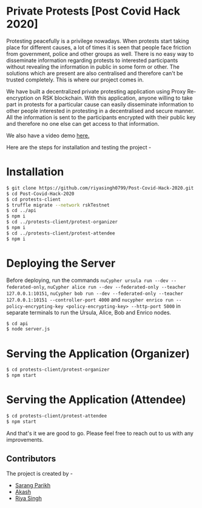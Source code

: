 # Private Protests [Post Covid Hack 2020]

Protesting peacefully is a privilege nowadays. When protests start taking place for different causes, a lot of times it is seen that people face friction from government, police and other groups as well. There is no easy way to disseminate information regarding protests to interested participants without revealing the information in public in some form or other. The solutions which are present are also centralised and therefore can't be trusted completely. This is where our project comes in. 

We have built a decentralized private protesting application using Proxy Re-encryption on RSK blockchain. With this application, anyone willing to take part in protests for a particular cause can easily disseminate information to other people interested in protesting in a decentralised and secure manner. All the information is sent to the participants encrypted with their public key and therefore no one else can get access to that information.

We also have a video demo [here.](https://youtu.be/B4Z2ulHdW20)

Here are the steps for installation and testing the project - 

# Installation

```sh
$ git clone https://github.com/riyasingh0799/Post-Covid-Hack-2020.git
$ cd Post-Covid-Hack-2020
$ cd protests-client
$ truffle migrate --network rskTestnet
$ cd ../api
$ npm i
$ cd ../protests-client/protest-organizer
$ npm i
$ cd ../protests-client/protest-attendee
$ npm i
````

# Deploying the Server

Before deploying, run the commands `nuCypher ursula run --dev --federated-only`, `nuCypher alice run --dev --federated-only --teacher 127.0.0.1:10151`, `nuCypher bob run --dev --federated-only --teacher 127.0.0.1:10151 --controller-port 4000` and `nucypher enrico run --policy-encrypting-key <policy-encrypting-key> --http-port 5000` in separate terminals to run the Ursula, Alice, Bob and Enrico nodes.

```sh
$ cd api
$ node server.js
```

# Serving the Application (Organizer)
```sh
$ cd protests-client/protest-organizer
$ npm start
```

# Serving the Application (Attendee)
```sh
$ cd protests-client/protest-attendee
$ npm start
```

And that's it we are good to go. Please feel free to reach out to us with any improvements.


## Contributors 
The project is created by - 
- [Sarang Parikh](https://in.linkedin.com/in/sarang-parikh)
- [Akash](https://in.linkedin.com/in/akash981)
- [Riya Singh](https://in.linkedin.com/in/riya-singh-5aa773193)
